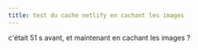 ```yaml
---
title: test du cache netlify en cachant les images
---
```

c'était 51 s avant, et maintenant en cachant les images ?
